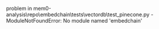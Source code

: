 problem in mem0-analysis\repo\embedchain\tests\vectordb\test_pinecone.py - ModuleNotFoundError: No module named 'embedchain'
